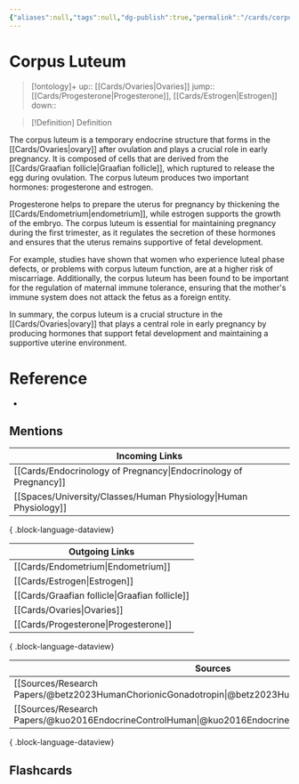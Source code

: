 ```yaml
---
{"aliases":null,"tags":null,"dg-publish":true,"permalink":"/cards/corpus-luteum/","dgPassFrontmatter":true}
---
```


# Corpus Luteum

> [!ontology]+
> up:: [[Cards/Ovaries\|Ovaries]]
> jump:: [[Cards/Progesterone\|Progesterone]], [[Cards/Estrogen\|Estrogen]]
> down:: 

> [!Definition] Definition

The corpus luteum is a temporary endocrine structure that forms in the [[Cards/Ovaries\|ovary]] after ovulation and plays a crucial role in early pregnancy. It is composed of cells that are derived from the [[Cards/Graafian follicle\|Graafian follicle]], which ruptured to release the egg during ovulation. The corpus luteum produces two important hormones: progesterone and estrogen.

Progesterone helps to prepare the uterus for pregnancy by thickening the [[Cards/Endometrium\|endometrium]], while estrogen supports the growth of the embryo. The corpus luteum is essential for maintaining pregnancy during the first trimester, as it regulates the secretion of these hormones and ensures that the uterus remains supportive of fetal development.

For example, studies have shown that women who experience luteal phase defects, or problems with corpus luteum function, are at a higher risk of miscarriage. Additionally, the corpus luteum has been found to be important for the regulation of maternal immune tolerance, ensuring that the mother's immune system does not attack the fetus as a foreign entity.

In summary, the corpus luteum is a crucial structure in the [[Cards/Ovaries\|ovary]] that plays a central role in early pregnancy by producing hormones that support fetal development and maintaining a supportive uterine environment.️

# Reference

- 

## Mentions

| Incoming Links                                                      |
| ------------------------------------------------------------------- |
| [[Cards/Endocrinology of Pregnancy\|Endocrinology of Pregnancy]] |
| [[Spaces/University/Classes/Human Physiology\|Human Physiology]] |

{ .block-language-dataview}

| Outgoing Links                                    |
| ------------------------------------------------- |
| [[Cards/Endometrium\|Endometrium]]             |
| [[Cards/Estrogen\|Estrogen]]                   |
| [[Cards/Graafian follicle\|Graafian follicle]] |
| [[Cards/Ovaries\|Ovaries]]                     |
| [[Cards/Progesterone\|Progesterone]]           |

{ .block-language-dataview}

| Sources                                                                                                 |
| ------------------------------------------------------------------------------------------------------- |
| [[Sources/Research Papers/@betz2023HumanChorionicGonadotropin\|@betz2023HumanChorionicGonadotropin]] |
| [[Sources/Research Papers/@kuo2016EndocrineControlHuman\|@kuo2016EndocrineControlHuman]]             |

{ .block-language-dataview}

## Flashcards